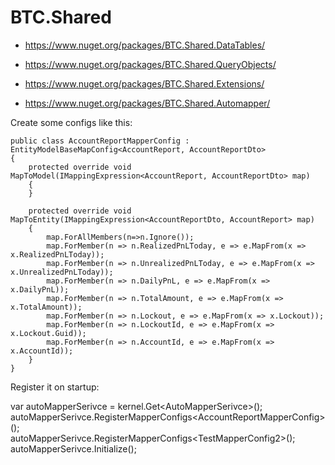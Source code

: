 # BTC.Shared


- https://www.nuget.org/packages/BTC.Shared.DataTables/ 
- https://www.nuget.org/packages/BTC.Shared.QueryObjects/ 
- https://www.nuget.org/packages/BTC.Shared.Extensions/

- https://www.nuget.org/packages/BTC.Shared.Automapper/

Create some configs like this:


    public class AccountReportMapperConfig : EntityModelBaseMapConfig<AccountReport, AccountReportDto>
    {
        protected override void MapToModel(IMappingExpression<AccountReport, AccountReportDto> map)
        {
        }

        protected override void MapToEntity(IMappingExpression<AccountReportDto, AccountReport> map)
        {
            map.ForAllMembers(n=>n.Ignore());
            map.ForMember(n => n.RealizedPnLToday, e => e.MapFrom(x => x.RealizedPnLToday));
            map.ForMember(n => n.UnrealizedPnLToday, e => e.MapFrom(x => x.UnrealizedPnLToday));
            map.ForMember(n => n.DailyPnL, e => e.MapFrom(x => x.DailyPnL));
            map.ForMember(n => n.TotalAmount, e => e.MapFrom(x => x.TotalAmount));
            map.ForMember(n => n.Lockout, e => e.MapFrom(x => x.Lockout));
            map.ForMember(n => n.LockoutId, e => e.MapFrom(x => x.Lockout.Guid));
            map.ForMember(n => n.AccountId, e => e.MapFrom(x => x.AccountId));
        }
    }
 
Register it on startup:

var autoMapperSerivce = kernel.Get\<AutoMapperSerivce\>();\
autoMapperSerivce.RegisterMapperConfigs\<AccountReportMapperConfig\>();\
autoMapperSerivce.RegisterMapperConfigs\<TestMapperConfig2\>();\
autoMapperSerivce.Initialize();
